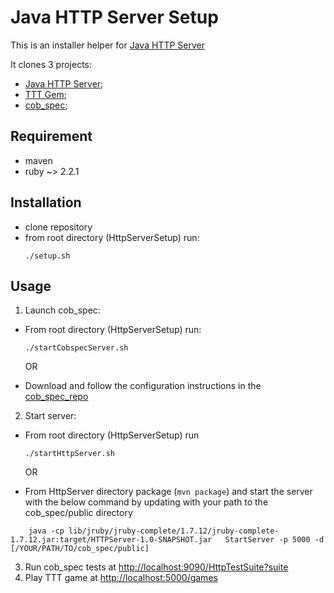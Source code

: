 # Java HTTP Server Setup

This is an installer helper for [Java HTTP Server](https://github.com/andarcabrera/HTTPServer)

It clones 3 projects:
- [Java HTTP Server](https://github.com/andarcabrera/HTTPServer);
- [TTT Gem](https://github.com/andarcabrera/tttj_gem);
- [cob_spec](https://github.com/8thlight/cob_spec);

## Requirement
- maven
- ruby ~> 2.2.1

## Installation

- clone repository
- from root directory (HttpServerSetup) run:
  ```
  ./setup.sh
  ```

## Usage

1. Launch cob_spec:

  - From root directory (HttpServerSetup) run:
    ```
    ./startCobspecServer.sh
    ```

    OR

  - Download and follow the configuration instructions in the [cob_spec_repo](https://github.com/8thlight/cob_spec)


2. Start server:


  - From root directory (HttpServerSetup) run
    ```
    ./startHttpServer.sh
    ```

    OR

  - From HttpServer directory package (```mvn package```) and start the server with the below command by updating with your path to the cob_spec/public directory

  ```
      java -cp lib/jruby/jruby-complete/1.7.12/jruby-complete-1.7.12.jar:target/HTTPServer-1.0-SNAPSHOT.jar   StartServer -p 5000 -d [/YOUR/PATH/TO/cob_spec/public]
  ```

3. Run cob_spec tests at [http://localhost:9090/HttpTestSuite?suite](http://localhost:9090/HttpTestSuite?suite)
4. Play TTT game at [http://localhost:5000/games](http://localhost:5000/games)
